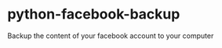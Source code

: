 python-facebook-backup
======================

Backup the content of your facebook account to your computer
